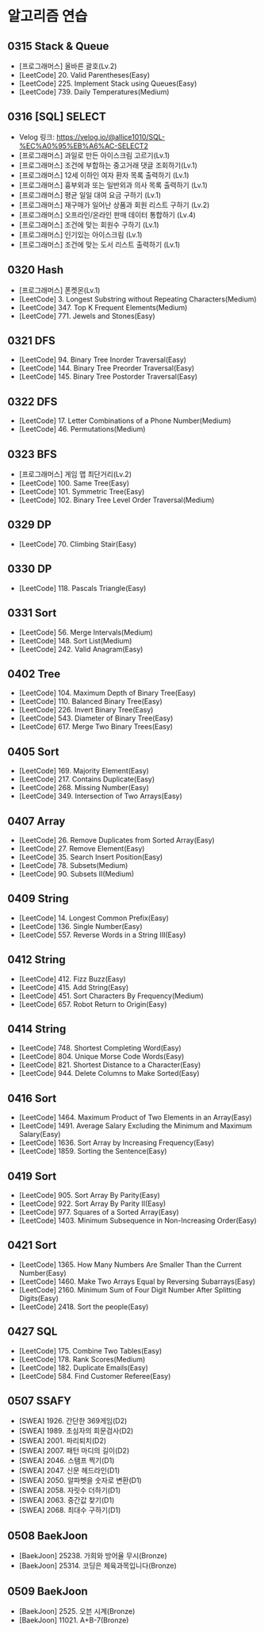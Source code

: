 # 알고리즘 연습

## 0315 Stack & Queue
- [프로그래머스] 올바른 괄호(Lv.2)
- [LeetCode] 20. Valid Parentheses(Easy)
- [LeetCode] 225. Implement Stack using Queues(Easy)
- [LeetCode] 739. Daily Temperatures(Medium)

## 0316 [SQL] SELECT
- Velog 링크: https://velog.io/@allice1010/SQL-%EC%A0%95%EB%A6%AC-SELECT2
- [프로그래머스] 과일로 만든 아이스크림 고르기(Lv.1)
- [프로그래머스] 조건에 부합하는 중고거래 댓글 조회하기(Lv.1)
- [프로그래머스] 12세 이하인 여자 환자 목록 출력하기 (Lv.1)
- [프로그래머스] 흉부외과 또는 일반외과 의사 목록 출력하기 (Lv.1)
- [프로그래머스] 평균 일일 대여 요금 구하기 (Lv.1)
- [프로그래머스] 재구매가 일어난 상품과 회원 리스트 구하기 (Lv.2)
- [프로그래머스] 오프라인/온라인 판매 데이터 통합하기 (Lv.4)
- [프로그래머스] 조건에 맞는 회원수 구하기 (Lv.1)
- [프로그래머스] 인기있는 아이스크림 (Lv.1)
- [프로그래머스] 조건에 맞는 도서 리스트 출력하기 (Lv.1)

## 0320 Hash
- [프로그래머스] 폰켓몬(Lv.1)
- [LeetCode] 3. Longest Substring without Repeating Characters(Medium)
- [LeetCode] 347. Top K Frequent Elements(Medium)
- [LeetCode] 771. Jewels and Stones(Easy)

## 0321 DFS
- [LeetCode] 94. Binary Tree Inorder Traversal(Easy)
- [LeetCode] 144. Binary Tree Preorder Traversal(Easy)
- [LeetCode] 145. Binary Tree Postorder Traversal(Easy)

## 0322 DFS
- [LeetCode] 17. Letter Combinations of a Phone Number(Medium)
- [LeetCode] 46. Permutations(Medium)

## 0323 BFS
- [프로그래머스] 게임 맵 최단거리(Lv.2)
- [LeetCode] 100. Same Tree(Easy)
- [LeetCode] 101. Symmetric Tree(Easy)
- [LeetCode] 102. Binary Tree Level Order Traversal(Medium)

## 0329 DP
- [LeetCode] 70. Climbing Stair(Easy)

## 0330 DP
- [LeetCode] 118. Pascals Triangle(Easy)

## 0331 Sort
- [LeetCode] 56. Merge Intervals(Medium)
- [LeetCode] 148. Sort List(Medium)
- [LeetCode] 242. Valid Anagram(Easy)

## 0402 Tree
- [LeetCode] 104. Maximum Depth of Binary Tree(Easy)
- [LeetCode] 110. Balanced Binary Tree(Easy)
- [LeetCode] 226. Invert Binary Tree(Easy)
- [LeetCode] 543. Diameter of Binary Tree(Easy)
- [LeetCode] 617. Merge Two Binary Trees(Easy)

## 0405 Sort
- [LeetCode] 169. Majority Element(Easy)
- [LeetCode] 217. Contains Duplicate(Easy)
- [LeetCode] 268. Missing Number(Easy)
- [LeetCode] 349. Intersection of Two Arrays(Easy)

## 0407 Array
- [LeetCode] 26. Remove Duplicates from Sorted Array(Easy)
- [LeetCode] 27. Remove Element(Easy)
- [LeetCode] 35. Search Insert Position(Easy)
- [LeetCode] 78. Subsets(Medium)
- [LeetCode] 90. Subsets II(Medium)

## 0409 String
- [LeetCode] 14. Longest Common Prefix(Easy)
- [LeetCode] 136. Single Number(Easy)
- [LeetCode] 557. Reverse Words in a String III(Easy)

## 0412 String
- [LeetCode] 412. Fizz Buzz(Easy)
- [LeetCode] 415. Add String(Easy)
- [LeetCode] 451. Sort Characters By Frequency(Medium)
- [LeetCode] 657. Robot Return to Origin(Easy)

## 0414 String
- [LeetCode] 748. Shortest Completing Word(Easy)
- [LeetCode] 804. Unique Morse Code Words(Easy)
- [LeetCode] 821. Shortest Distance to a Character(Easy)
- [LeetCode] 944. Delete Columns to Make Sorted(Easy)

## 0416 Sort
- [LeetCode] 1464. Maximum Product of Two Elements in an Array(Easy)
- [LeetCode] 1491. Average Salary Excluding the Minimum and Maximum Salary(Easy)
- [LeetCode] 1636. Sort Array by Increasing Frequency(Easy)
- [LeetCode] 1859. Sorting the Sentence(Easy)

## 0419 Sort
- [LeetCode] 905. Sort Array By Parity(Easy)
- [LeetCode] 922. Sort Array By Parity II(Easy)
- [LeetCode] 977. Squares of a Sorted Array(Easy)
- [LeetCode] 1403. Minimum Subsequence in Non-Increasing Order(Easy)

## 0421 Sort
- [LeetCode] 1365. How Many Numbers Are Smaller Than the Current Number(Easy)
- [LeetCode] 1460. Make Two Arrays Equal by Reversing Subarrays(Easy)
- [LeetCode] 2160. Minimum Sum of Four Digit Number After Splitting Digits(Easy)
- [LeetCode] 2418. Sort the people(Easy)

## 0427 SQL
- [LeetCode] 175. Combine Two Tables(Easy)
- [LeetCode] 178. Rank Scores(Medium)
- [LeetCode] 182. Duplicate Emails(Easy)
- [LeetCode] 584. Find Customer Referee(Easy)

## 0507 SSAFY
- [SWEA] 1926. 간단한 369게임(D2)
- [SWEA] 1989. 초심자의 회문검사(D2)
- [SWEA] 2001. 파리퇴치(D2)
- [SWEA] 2007. 패턴 마디의 길이(D2)
- [SWEA] 2046. 스탬프 찍기(D1)
- [SWEA] 2047. 신문 헤드라인(D1)
- [SWEA] 2050. 알파벳을 숫자로 변환(D1)
- [SWEA] 2058. 자릿수 더하기(D1)
- [SWEA] 2063. 중간값 찾기(D1)
- [SWEA] 2068. 최대수 구하기(D1)

## 0508 BaekJoon
- [BaekJoon] 25238. 가희와 방어율 무시(Bronze)
- [BaekJoon] 25314. 코딩은 체육과목입니다(Bronze)

## 0509 BaekJoon
- [BaekJoon] 2525. 오븐 시계(Bronze)
- [BaekJoon] 11021. A+B-7(Bronze)